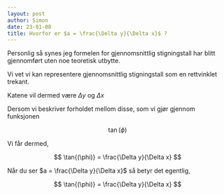 ```yaml
---
layout: post
author: Simon
date: 23-01-08
title: Hvorfor er $a = \frac{\Delta y}{\Delta x}$ ?
---
```

Personlig så synes jeg formelen for 
gjennomsnittlig stigningstall har blitt gjennomført uten noe teoretisk utbytte.

Vi vet vi kan representere gjennomsnittlig stigningstall som en rettvinklet trekant.

Katene vil dermed være $\Delta y$ og $\Delta x$

Dersom vi beskriver forholdet mellom disse, som vi gjør gjennom funksjonen 

$$
\tan{(\phi)} 
$$

Vi får dermed, 

$$
\tan{(\phi)} = \frac{\Delta y}{\Delta x}
$$

Når du ser $a = \frac{\Delta y}{\Delta x}$ så betyr det egentlig,

$$
\tan{(\phi)} = \frac{\Delta y}{\Delta x}
$$
